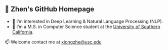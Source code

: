 ## 👋 Zhen's GitHub Homepage

- 👀 I’m interested in Deep Learning & Natural Language Processing (NLP).
- 🏫 I’m a M.S. in Computer Science student at the [University of Southern California](https://www.usc.edu).

📫 Welcome contact me at [xiongzhe@usc.edu](mailto:xiongzhe@usc.edu)
